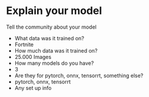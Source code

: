 # Explain your model

Tell the community about your model
- What data was it trained on?
- Fortnite
- How much data was it trained on?
- 25.000 Images
- How many models do you have?
- 3
- Are they for pytorch, onnx, tensorrt, something else?
- pytorch, onnx, tensorrt
- Any set up info
